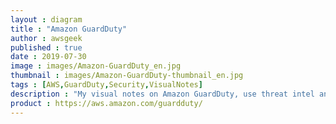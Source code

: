 ```yaml
---
layout : diagram
title : "Amazon GuardDuty"
author : awsgeek
published : true
date : 2019-07-30
image : images/Amazon-GuardDuty_en.jpg
thumbnail : images/Amazon-GuardDuty-thumbnail_en.jpg
tags : [AWS,GuardDuty,Security,VisualNotes]
description : "My visual notes on Amazon GuardDuty, use threat intel and machine learning to detect anomalies and protect your AWS account and workloads"
product : https://aws.amazon.com/guardduty/
---
```

